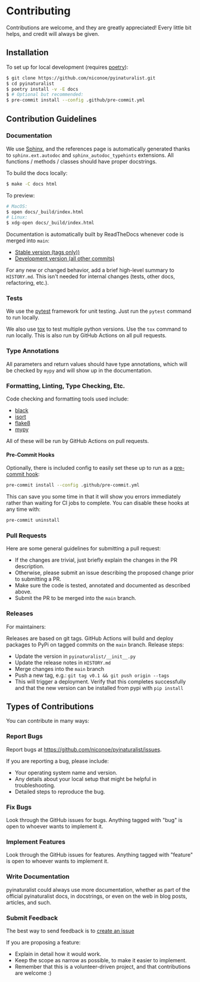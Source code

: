 # Contributing

Contributions are welcome, and they are greatly appreciated! Every
little bit helps, and credit will always be given.

## Installation
To set up for local development (requires [poetry](python-poetry.org)):
```bash
$ git clone https://github.com/niconoe/pyinaturalist.git
$ cd pyinaturalist
$ poetry install -v -E docs
$ # Optional but recommended:
$ pre-commit install --config .github/pre-commit.yml
```

## Contribution Guidelines

### Documentation
We use [Sphinx](http://www.sphinx-doc.org), and the references page is automatically
generated thanks to `sphinx.ext.autodoc` and `sphinx_autodoc_typehints` extensions. All
functions / methods / classes should have proper docstrings.

To build the docs locally:
```bash
$ make -C docs html
```

To preview:
```bash
# MacOS:
$ open docs/_build/index.html
# Linux:
$ xdg-open docs/_build/index.html
```

Documentation is automatically built by ReadTheDocs whenever code is merged into `main`:
* [Stable version (tags only))](https://pyinaturalist.readthedocs.io/en/stable/)
* [Development version (all other commits)](https://pyinaturalist.readthedocs.io/en/latest/)

For any new or changed behavior, add a brief high-level summary to `HISTORY.md`.
This isn't needed for internal changes (tests, other docs, refactoring, etc.).

### Tests
We use the [pytest](https://docs.pytest.org/en/latest/) framework for unit testing.
Just run the `pytest` command to run locally.

We also use [tox](https://tox.readthedocs.io/en/latest/) to test multiple python versions.
Use the `tox` command to run locally. This is also run by GitHub Actions on all pull requests.

### Type Annotations
All parameters and return values should have type annotations, which will be checked by `mypy` and
will show up in the documentation.

### Formatting, Linting, Type Checking, Etc.
Code checking and formatting tools used include:
* [black](https://github.com/psf/black)
* [isort](https://pycqa.github.io/isort/)
* [flake8](https://flake8.pycqa.org/en/latest/)
* [mypy](https://mypy.readthedocs.io/en/stable/getting_started.html)

All of these will be run by GitHub Actions on pull requests.

#### Pre-Commit Hooks
Optionally, there is included config to easily set these up to run as a
[pre-commit hook](https://github.com/pre-commit/pre-commit):
```bash
pre-commit install --config .github/pre-commit.yml
```

This can save you some time in that it will show you errors immediately rather than waiting for CI
jobs to complete. You can disable these hooks at any time with:
```bash
pre-commit uninstall
```

### Pull Requests
Here are some general guidelines for submitting a pull request:

- If the changes are trivial, just briefly explain the changes in the PR description.
- Otherwise, please submit an issue describing the proposed change prior to submitting a PR.
- Make sure the code is tested, annotated and documented as described above.
- Submit the PR to be merged into the `main` branch.

### Releases
For maintainers:

Releases are based on git tags. GitHub Actions will build and deploy packages to PyPi on tagged commits
on the `main` branch. Release steps:

- Update the version in `pyinaturalist/__init__.py`
- Update the release notes in `HISTORY.md`
- Merge changes into the `main` branch
- Push a new tag, e.g.: `git tag v0.1 && git push origin --tags`
- This will trigger a deployment. Verify that this completes successfully and that the new version
  can be installed from pypi with `pip install`


## Types of Contributions
You can contribute in many ways:

### Report Bugs
Report bugs at https://github.com/niconoe/pyinaturalist/issues.

If you are reporting a bug, please include:

* Your operating system name and version.
* Any details about your local setup that might be helpful in troubleshooting.
* Detailed steps to reproduce the bug.

### Fix Bugs
Look through the GitHub issues for bugs. Anything tagged with "bug"
is open to whoever wants to implement it.

### Implement Features
Look through the GitHub issues for features. Anything tagged with "feature"
is open to whoever wants to implement it.

### Write Documentation
pyinaturalist could always use more documentation, whether as part of the
official pyinaturalist docs, in docstrings, or even on the web in blog posts,
articles, and such.

### Submit Feedback
The best way to send feedback is to [create an issue](https://github.com/niconoe/pyinaturalist/issues/new/choose)

If you are proposing a feature:

* Explain in detail how it would work.
* Keep the scope as narrow as possible, to make it easier to implement.
* Remember that this is a volunteer-driven project, and that contributions
  are welcome :)
